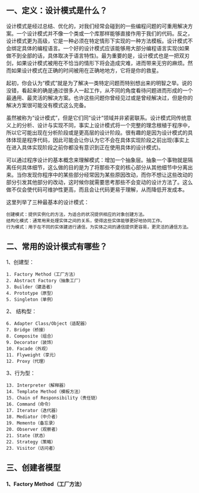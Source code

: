 ## 一、定义：设计模式是什么？
设计模式是经过总结、优化的，对我们经常会碰到的一些编程问题的可重用解决方案。一个设计模式并不像一个类或一个库那样能够直接作用于我们的代码。反之，设计模式更为高级，它是一种必须在特定情形下实现的一种方法模板。设计模式不会绑定具体的编程语言。一个好的设计模式应该能够用大部分编程语言实现(如果做不到全部的话，具体取决于语言特性)。最为重要的是，设计模式也是一把双刃剑，如果设计模式被用在不恰当的情形下将会造成灾难，进而带来无穷的麻烦。然而如果设计模式在正确的时间被用在正确地地方，它将是你的救星。

起初，你会认为“模式”就是为了解决一类特定问题而特别想出来的明智之举。说的没错，看起来的确是通过很多人一起工作，从不同的角度看待问题进而形成的一个最通用、最灵活的解决方案。也许这些问题你曾经见过或是曾经解决过，但是你的解决方案很可能没有模式这么完备。

虽然被称为“设计模式”，但是它们同“设计“领域并非紧密联系。设计模式同传统意义上的分析、设计与实现不同，事实上设计模式将一个完整的理念根植于程序中，所以它可能出现在分析阶段或是更高层的设计阶段。很有趣的是因为设计模式的具体体现是程序代码，因此可能会让你认为它不会在具体实现阶段之前出现(事实上在进入具体实现阶段之前你都没有意识到正在使用具体的设计模式)。

可以通过程序设计的基本概念来理解模式：增加一个抽象层。抽象一个事物就是隔离任何具体细节，这么做的目的是为了将那些不变的核心部分从其他细节中分离出来。当你发现你程序中的某些部分经常因为某些原因改动，而你不想让这些改动的部分引发其他部分的改动，这时候你就需要思考那些不会变动的设计方法了。这么做不仅会使代码可维护性更高，而且会让代码更易于理解，从而降低开发成本。

这里列举了三种最基本的设计模式：

    创建模式：提供实例化的方法，为适合的状况提供相应的对象创建方法。
    结构化模式：通常用来处理实体之间的关系，使得这些实体能够更好地协同工作。
    行为模式：用于在不同的实体建进行通信，为实体之间的通信提供更容易，更灵活的通信方法。


## 二、常用的设计模式有哪些？
1、创建型：

    1. Factory Method（工厂方法）
    2. Abstract Factory（抽象工厂）
    3. Builder（建造者）
    4. Prototype（原型）
    5. Singleton（单例）

2、 结构型：

    6. Adapter Class/Object（适配器）
    7. Bridge（桥接）
    8. Composite（组合）
    9. Decorator（装饰）
    10. Facade（外观）
    11. Flyweight（享元）
    12. Proxy（代理）

3、行为型：

    13. Interpreter（解释器）
    14. Template Method（模板方法）
    15. Chain of Responsibility（责任链）
    16. Command（命令）
    17. Iterator（迭代器）
    18. Mediator（中介者）
    19. Memento（备忘录）
    20. Observer（观察者）
    21. State（状态）
    22. Strategy（策略）
    23. Visitor（访问者）


## 三、创建者模型

#### 1、Factory Method（工厂方法）


